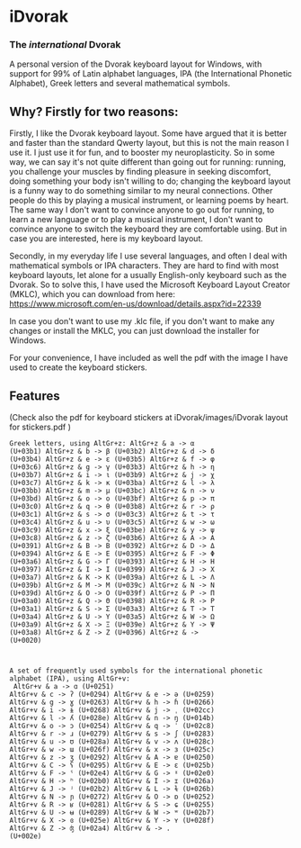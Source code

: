 # iDvorak
### The _international_ Dvorak
A personal version of the Dvorak keyboard layout for Windows, with support for 99% of Latin alphabet languages, IPA (the International Phonetic Alphabet), Greek letters and several mathematical symbols.

## Why? Firstly for two reasons:

Firstly, I like the Dvorak keyboard layout. Some have argued that it is better and faster than the standard Qwerty layout, but this is not the main reason I use it. I just use it for fun, and to booster my neuroplasticity. So in some way, we can say it's not quite different than going out for running: running, you challenge your muscles by finding pleasure in seeking discomfort, doing something your body isn't willing to do; changing the keyboard layout is a funny way to do something similar to my neural connections. Other people do this by playing a musical instrument, or learning poems by heart. The same way I don't want to convince anyone to go out for running, to learn a new language or to play a musical instrument, I don't want to convince anyone to switch the keyboard they are comfortable using. But in case you are interested, here is my keyboard layout.

Secondly, in my everyday life I use several languages, and often I deal with mathematical symbols or IPA characters. They are hard to find with most keyboard layouts, let alone for a usually English-only keyboard such as the Dvorak. So to solve this, I have used the Microsoft Keyboard Layout Creator (MKLC), which you can download from here: https://www.microsoft.com/en-us/download/details.aspx?id=22339

In case you don't want to use my .klc file, if you don't want to make any changes or install the MKLC, you can just download the installer for Windows.

For your convenience, I have included as well the pdf with the image I have used to create the keyboard stickers.

## Features

(Check also the pdf for keyboard stickers at iDvorak/images/iDvorak layout for stickers.pdf )

<code><pre>Greek letters, using AltGr+z:
  AltGr+z & a -> α (U+03b1)
  AltGr+z & b -> β (U+03b2)
  AltGr+z & d -> δ (U+03b4)
  AltGr+z & e -> ε (U+03b5)
  AltGr+z & f -> φ (U+03c6)
  AltGr+z & g -> γ (U+03b3)
  AltGr+z & h -> η (U+03b7)
  AltGr+z & i -> ι (U+03b9)
  AltGr+z & j -> χ (U+03c7)
  AltGr+z & k -> κ (U+03ba)
  AltGr+z & l -> λ (U+03bb)
  AltGr+z & m -> μ (U+03bc)
  AltGr+z & n -> ν (U+03bd)
  AltGr+z & o -> ο (U+03bf)
  AltGr+z & p -> π (U+03c0)
  AltGr+z & q -> θ (U+03b8)
  AltGr+z & r -> ρ (U+03c1)
  AltGr+z & s -> σ (U+03c3)
  AltGr+z & t -> τ (U+03c4)
  AltGr+z & u -> υ (U+03c5)
  AltGr+z & w -> ω (U+03c9)
  AltGr+z & x -> ξ (U+03be)
  AltGr+z & y -> ψ (U+03c8)
  AltGr+z & z -> ζ (U+03b6)
  AltGr+z & A -> Α (U+0391)
  AltGr+z & B -> Β (U+0392)
  AltGr+z & D -> Δ (U+0394)
  AltGr+z & E -> Ε (U+0395)
  AltGr+z & F -> Φ (U+03a6)
  AltGr+z & G -> Γ (U+0393)
  AltGr+z & H -> Η (U+0397)
  AltGr+z & I -> Ι (U+0399)
  AltGr+z & J -> Χ (U+03a7)
  AltGr+z & K -> Κ (U+039a)
  AltGr+z & L -> Λ (U+039b)
  AltGr+z & M -> Μ (U+039c)
  AltGr+z & N -> Ν (U+039d)
  AltGr+z & O -> Ο (U+039f)
  AltGr+z & P -> Π (U+03a0)
  AltGr+z & Q -> Θ (U+0398)
  AltGr+z & R -> Ρ (U+03a1)
  AltGr+z & S -> Σ (U+03a3)
  AltGr+z & T -> Τ (U+03a4)
  AltGr+z & U -> Υ (U+03a5)
  AltGr+z & W -> Ω (U+03a9)
  AltGr+z & X -> Ξ (U+039e)
  AltGr+z & Y -> Ψ (U+03a8)
  AltGr+z & Z -> Ζ (U+0396)
  AltGr+z &   ->   (U+0020)

A set of frequently used symbols for the international phonetic alphabet (IPA), using AltGr+v:<br/>
  AltGr+v & a -> ɑ (U+0251)
  AltGr+v & c -> ʔ (U+0294)
  AltGr+v & e -> ə (U+0259)
  AltGr+v & g -> ɣ (U+0263)
  AltGr+v & h -> ɦ (U+0266)
  AltGr+v & i -> ɨ (U+0268)
  AltGr+v & j -> ˌ (U+02cc)
  AltGr+v & l -> ʎ (U+028e)
  AltGr+v & n -> ŋ (U+014b)
  AltGr+v & o -> ɔ (U+0254)
  AltGr+v & q -> ˈ (U+02c8)
  AltGr+v & r -> ɹ (U+0279)
  AltGr+v & s -> ʃ (U+0283)
  AltGr+v & u -> ʊ (U+028a)
  AltGr+v & v -> ʌ (U+028c)
  AltGr+v & w -> ɯ (U+026f)
  AltGr+v & x -> ɜ (U+025c)
  AltGr+v & z -> ʒ (U+0292)
  AltGr+v & A -> ɐ (U+0250)
  AltGr+v & C -> ʕ (U+0295)
  AltGr+v & E -> ɛ (U+025b)
  AltGr+v & F -> ˤ (U+02e4)
  AltGr+v & G -> ˠ (U+02e0)
  AltGr+v & H -> ʰ (U+02b0)
  AltGr+v & I -> ɪ (U+026a)
  AltGr+v & J -> ʲ (U+02b2)
  AltGr+v & L -> ɫ (U+026b)
  AltGr+v & N -> ɲ (U+0272)
  AltGr+v & O -> ɒ (U+0252)
  AltGr+v & R -> ʁ (U+0281)
  AltGr+v & S -> ɕ (U+0255)
  AltGr+v & U -> ʉ (U+0289)
  AltGr+v & W -> ʷ (U+02b7)
  AltGr+v & X -> ɞ (U+025e)
  AltGr+v & Y -> ʏ (U+028f)
  AltGr+v & Z -> ʤ (U+02a4)
  AltGr+v &   -> . (U+002e)</code></pre>
